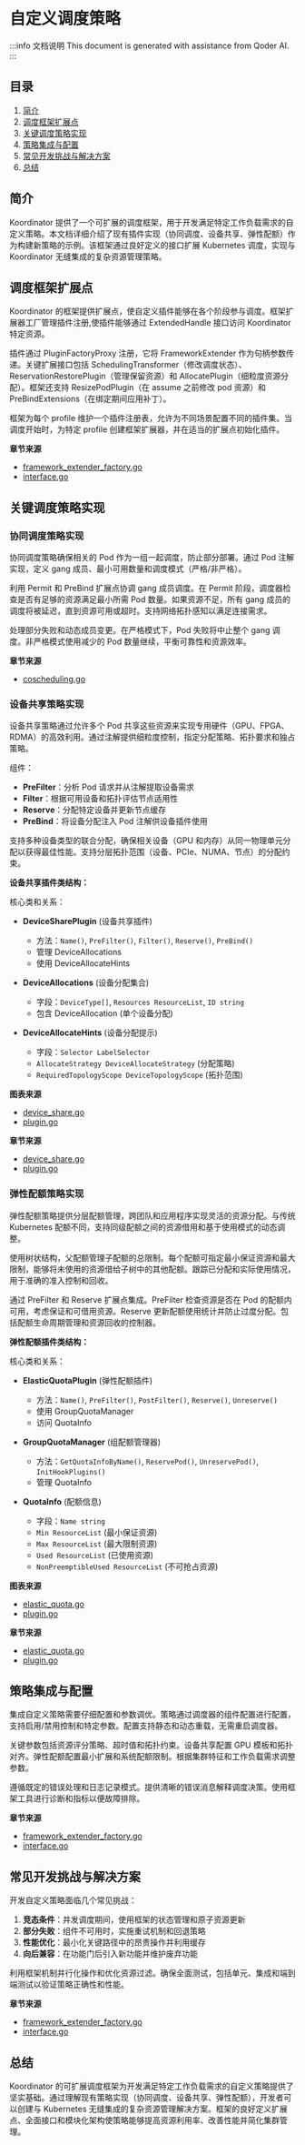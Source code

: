 # 自定义调度策略

:::info 文档说明
This document is generated with assistance from Qoder AI.
:::

## 目录
1. [简介](#简介)
2. [调度框架扩展点](#调度框架扩展点)
3. [关键调度策略实现](#关键调度策略实现)
4. [策略集成与配置](#策略集成与配置)
5. [常见开发挑战与解决方案](#常见开发挑战与解决方案)
6. [总结](#总结)

## 简介
Koordinator 提供了一个可扩展的调度框架，用于开发满足特定工作负载需求的自定义策略。本文档详细介绍了现有插件实现（协同调度、设备共享、弹性配额）作为构建新策略的示例。该框架通过良好定义的接口扩展 Kubernetes 调度，实现与 Koordinator 无缝集成的复杂资源管理策略。

## 调度框架扩展点
Koordinator 的框架提供扩展点，使自定义插件能够在各个阶段参与调度。框架扩展器工厂管理插件注册,使插件能够通过 ExtendedHandle 接口访问 Koordinator 特定资源。

插件通过 PluginFactoryProxy 注册，它将 FrameworkExtender 作为句柄参数传递。关键扩展接口包括 SchedulingTransformer（修改调度状态）、ReservationRestorePlugin（管理保留资源）和 AllocatePlugin（细粒度资源分配）。框架还支持 ResizePodPlugin（在 assume 之前修改 pod 资源）和 PreBindExtensions（在绑定期间应用补丁）。

框架为每个 profile 维护一个插件注册表，允许为不同场景配置不同的插件集。当调度开始时，为特定 profile 创建框架扩展器，并在适当的扩展点初始化插件。

**章节来源**
- [framework_extender_factory.go](https://github.com/koordinator-sh/koordinator/tree/main/pkg/scheduler/frameworkext/framework_extender_factory.go#L103-L390)
- [interface.go](https://github.com/koordinator-sh/koordinator/tree/main/pkg/scheduler/frameworkext/interface.go#L37-L268)

## 关键调度策略实现

### 协同调度策略实现
协同调度策略确保相关的 Pod 作为一组一起调度，防止部分部署。通过 Pod 注解实现，定义 gang 成员、最小可用数量和调度模式（严格/非严格）。

利用 Permit 和 PreBind 扩展点协调 gang 成员调度。在 Permit 阶段，调度器检查是否有足够的资源满足最小所需 Pod 数量。如果资源不足，所有 gang 成员的调度将被延迟，直到资源可用或超时。支持网络拓扑感知以满足连接需求。

处理部分失败和动态成员变更。在严格模式下，Pod 失败将中止整个 gang 调度。非严格模式使用减少的 Pod 数量继续，平衡可靠性和资源效率。

**章节来源**
- [coscheduling.go](https://github.com/koordinator-sh/koordinator/tree/main/apis/extension/coscheduling.go#L0-L166)

### 设备共享策略实现
设备共享策略通过允许多个 Pod 共享这些资源来实现专用硬件（GPU、FPGA、RDMA）的高效利用。通过注解提供细粒度控制，指定分配策略、拓扑要求和独占策略。

组件：
- **PreFilter**：分析 Pod 请求并从注解提取设备需求
- **Filter**：根据可用设备和拓扑评估节点适用性
- **Reserve**：分配特定设备并更新节点缓存
- **PreBind**：将设备分配注入 Pod 注解供设备插件使用

支持多种设备类型的联合分配，确保相关设备（GPU 和内存）从同一物理单元分配以获得最佳性能。支持分层拓扑范围（设备、PCIe、NUMA、节点）的分配约束。

**设备共享插件类结构：**

核心类和关系：

- **DeviceSharePlugin** (设备共享插件)
  - 方法：`Name()`, `PreFilter()`, `Filter()`, `Reserve()`, `PreBind()`
  - 管理 DeviceAllocations
  - 使用 DeviceAllocateHints

- **DeviceAllocations** (设备分配集合)
  - 字段：`DeviceType[]`, `Resources ResourceList`, `ID string`
  - 包含 DeviceAllocation (单个设备分配)

- **DeviceAllocateHints** (设备分配提示)
  - 字段：`Selector LabelSelector`
  - `AllocateStrategy DeviceAllocateStrategy` (分配策略)
  - `RequiredTopologyScope DeviceTopologyScope` (拓扑范围)

**图表来源**
- [device_share.go](https://github.com/koordinator-sh/koordinator/tree/main/apis/extension/device_share.go#L0-L394)
- [plugin.go](https://github.com/koordinator-sh/koordinator/tree/main/pkg/scheduler/plugins/deviceshare/plugin.go#L0-L727)

**章节来源**
- [device_share.go](https://github.com/koordinator-sh/koordinator/tree/main/apis/extension/device_share.go#L0-L394)
- [plugin.go](https://github.com/koordinator-sh/koordinator/tree/main/pkg/scheduler/plugins/deviceshare/plugin.go#L0-L727)

### 弹性配额策略实现
弹性配额策略提供分层配额管理，跨团队和应用程序实现灵活的资源分配。与传统 Kubernetes 配额不同，支持同级配额之间的资源借用和基于使用模式的动态调整。

使用树状结构，父配额管理子配额的总限制。每个配额可指定最小保证资源和最大限制，能够将未使用的资源借给子树中的其他配额。跟踪已分配和实际使用情况，用于准确的准入控制和回收。

通过 PreFilter 和 Reserve 扩展点集成。PreFilter 检查资源是否在 Pod 的配额内可用，考虑保证和可借用资源。Reserve 更新配额使用统计并防止过度分配。包括配额生命周期管理和资源回收的控制器。

**弹性配额插件类结构：**

核心类和关系：

- **ElasticQuotaPlugin** (弹性配额插件)
  - 方法：`Name()`, `PreFilter()`, `PostFilter()`, `Reserve()`, `Unreserve()`
  - 使用 GroupQuotaManager
  - 访问 QuotaInfo

- **GroupQuotaManager** (组配额管理器)
  - 方法：`GetQuotaInfoByName()`, `ReservePod()`, `UnreservePod()`, `InitHookPlugins()`
  - 管理 QuotaInfo

- **QuotaInfo** (配额信息)
  - 字段：`Name string`
  - `Min ResourceList` (最小保证资源)
  - `Max ResourceList` (最大限制资源)
  - `Used ResourceList` (已使用资源)
  - `NonPreemptibleUsed ResourceList` (不可抢占资源)

**图表来源**
- [elastic_quota.go](https://github.com/koordinator-sh/koordinator/tree/main/apis/extension/elastic_quota.go#L0-L232)
- [plugin.go](https://github.com/koordinator-sh/koordinator/tree/main/pkg/scheduler/plugins/elasticquota/plugin.go#L0-L377)

**章节来源**
- [elastic_quota.go](https://github.com/koordinator-sh/koordinator/tree/main/apis/extension/elastic_quota.go#L0-L232)
- [plugin.go](https://github.com/koordinator-sh/koordinator/tree/main/pkg/scheduler/plugins/elasticquota/plugin.go#L0-L377)

## 策略集成与配置
集成自定义策略需要仔细配置和参数调优。策略通过调度器的组件配置进行配置，支持启用/禁用控制和特定参数。配置支持静态和动态重载，无需重启调度器。

关键参数包括资源评分策略、超时值和拓扑约束。设备共享配置 GPU 模板和拓扑对齐。弹性配额配置最小扩展和系统配额限制。根据集群特征和工作负载需求调整参数。

遵循既定的错误处理和日志记录模式。提供清晰的错误消息解释调度决策。使用框架工具进行诊断和指标以便故障排除。

**章节来源**
- [framework_extender_factory.go](https://github.com/koordinator-sh/koordinator/tree/main/pkg/scheduler/frameworkext/framework_extender_factory.go#L103-L390)
- [interface.go](https://github.com/koordinator-sh/koordinator/tree/main/pkg/scheduler/frameworkext/interface.go#L37-L268)

## 常见开发挑战与解决方案
开发自定义策略面临几个常见挑战：

1. **竞态条件**：并发调度期间，使用框架的状态管理和原子资源更新
2. **部分失败**：组件不可用时，实施重试机制和回退策略
3. **性能优化**：最小化关键路径中的昂贵操作并利用缓存
4. **向后兼容**：在功能门后引入新功能并维护废弃功能

利用框架机制并行化操作和优化资源过滤。确保全面测试，包括单元、集成和端到端测试以验证策略正确性和性能。

**章节来源**
- [framework_extender_factory.go](https://github.com/koordinator-sh/koordinator/tree/main/pkg/scheduler/frameworkext/framework_extender_factory.go#L103-L390)
- [interface.go](https://github.com/koordinator-sh/koordinator/tree/main/pkg/scheduler/frameworkext/interface.go#L37-L268)

## 总结
Koordinator 的可扩展调度框架为开发满足特定工作负载需求的自定义策略提供了坚实基础。通过理解现有策略实现（协同调度、设备共享、弹性配额），开发者可以创建与 Kubernetes 无缝集成的复杂资源管理解决方案。框架的良好定义扩展点、全面接口和模块化架构使策略能够提高资源利用率、改善性能并简化集群管理。
